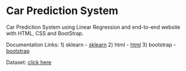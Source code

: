 # Car Prediction System
Car Prediction System using Linear Regression and end-to-end website with HTML, CSS and BootStrap.

Documentation Links:
     1) sklearn - [sklearn](https://scikit-learn.org/stable/)
     2) html - [html](https://docs.microsoft.com/en-us/cpp/mfc/html-basics?view=msvc-170)
     3) bootstrap - [bootstrap](https://getbootstrap.com/docs/4.1/getting-started/introduction/)
    
Dataset: [click here](https://raw.githubusercontent.com/rajtilakls2510/car_price_predictor/master/quikr_car.csv)


